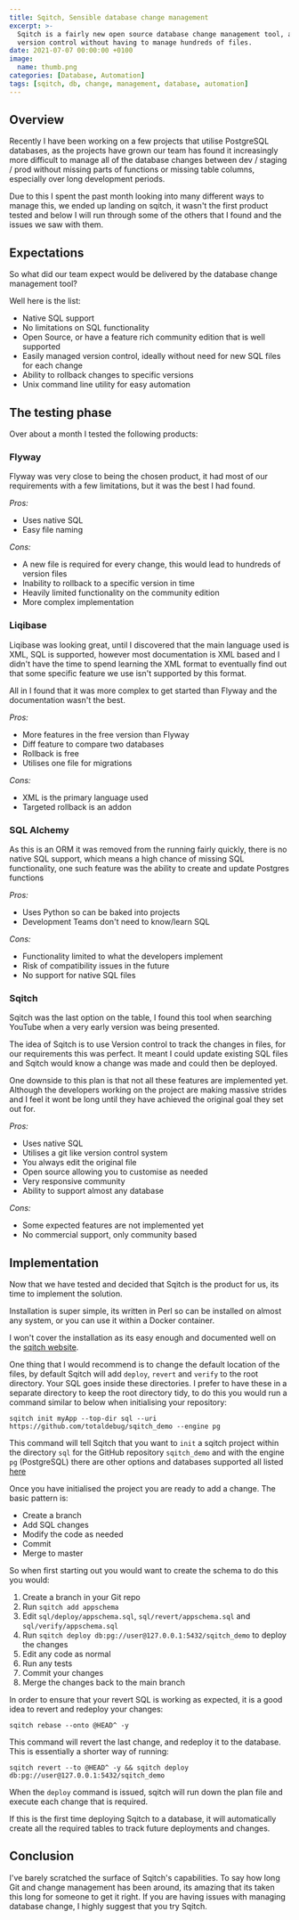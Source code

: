 ```yaml
---
title: Sqitch, Sensible database change management
excerpt: >-
  Sqitch is a fairly new open source database change management tool, allowing for easy
  version control without having to manage hundreds of files.
date: 2021-07-07 00:00:00 +0100
image:
  name: thumb.png
categories: [Database, Automation]
tags: [sqitch, db, change, management, database, automation]
---
```


## Overview

Recently I have been working on a few projects that utilise PostgreSQL databases,
as the projects have grown our team has found it increasingly more difficult to manage
all of the database changes between dev / staging / prod without missing parts of functions
or missing table columns, especially over long development periods.

Due to this I spent the past month looking into many different ways to manage this, we ended
up landing on sqitch, it wasn't the first product tested and below I will run through
some of the others that I found and the issues we saw with them.

## Expectations

So what did our team expect would be delivered by the database change management tool?

Well here is the list:

- Native SQL support
- No limitations on SQL functionality
- Open Source, or have a feature rich community edition that is well supported
- Easily managed version control, ideally without need for new SQL files for each change
- Ability to rollback changes to specific versions
- Unix command line utility for easy automation

## The testing phase

Over about a month I tested the following products:

### Flyway

Flyway was very close to being the chosen product, it had most of our requirements with a
few limitations, but it was the best I had found.

_Pros:_

- Uses native SQL
- Easy file naming

_Cons:_

- A new file is required for every change, this would lead to hundreds of version files
- Inability to rollback to a specific version in time
- Heavily limited functionality on the community edition
- More complex implementation

### Liqibase

Liqibase was looking great, until I discovered that the main language used is XML, SQL is
supported, however most documentation is XML based and I didn't have the time to spend
learning the XML format to eventually find out that some specific feature we use isn't
supported by this format.

All in I found that it was more complex to get started than Flyway and the documentation
wasn't the best.

_Pros:_

- More features in the free version than Flyway
- Diff feature to compare two databases
- Rollback is free
- Utilises one file for migrations

_Cons:_

- XML is the primary language used
- Targeted rollback is an addon

### SQL Alchemy

As this is an ORM it was removed from the running fairly quickly, there is no native SQL
support, which means a high chance of missing SQL functionality, one such feature was
the ability to create and update Postgres functions

_Pros:_

- Uses Python so can be baked into projects
- Development Teams don't need to know/learn SQL

_Cons:_

- Functionality limited to what the developers implement
- Risk of compatibility issues in the future
- No support for native SQL files

### Sqitch

Sqitch was the last option on the table, I found this tool when searching YouTube when a
very early version was being presented.

The idea of Sqitch is to use Version control to track the changes in files, for
our requirements this was perfect. It meant I could update existing SQL files and
Sqitch would know a change was made and could then be deployed.

One downside to this plan is that not all these features are implemented yet. Although
the developers working on the project are making massive strides and I feel it wont
be long until they have achieved the original goal they set out for.

_Pros:_

- Uses native SQL
- Utilises a git like version control system
- You always edit the original file
- Open source allowing you to customise as needed
- Very responsive community
- Ability to support almost any database

_Cons:_

- Some expected features are not implemented yet
- No commercial support, only community based

## Implementation

Now that we have tested and decided that Sqitch is the product for us, its time to
implement the solution.

Installation is super simple, its written in Perl so can be installed on almost any
system, or you can use it within a Docker container.

I won't cover the installation as its easy enough and documented well on the
[sqitch website](http://sqitch.org/).

One thing that I would recommend is to change the default location of the files, by
default Sqitch will add `deploy`, `revert` and `verify` to the root directory. Your
SQL goes inside these directories. I prefer to have these in a separate directory to
keep the root directory tidy, to do this you would run a command similar to below when
initialising your repository:

```shell
sqitch init myApp --top-dir sql --uri https://github.com/totaldebug/sqitch_demo --engine pg
```

This command will tell Sqitch that you want to `init` a sqitch project within the directory
`sql` for the GitHub repository `sqitch_demo` and with the engine `pg` (PostgreSQL) there
are other options and databases supported all listed [here](http://sqitch.org/docs/manual/sqitch-init/)

Once you have initialised the project you are ready to add a change. The basic pattern is:

- Create a branch
- Add SQL changes
- Modify the code as needed
- Commit
- Merge to master

So when first starting out you would want to create the schema to do this you would:

1. Create a branch in your Git repo
2. Run `sqitch add appschema`
3. Edit `sql/deploy/appschema.sql`, `sql/revert/appschema.sql` and `sql/verify/appschema.sql`
4. Run `sqitch deploy db:pg://user@127.0.0.1:5432/sqitch_demo` to deploy the changes
5. Edit any code as normal
6. Run any tests
7. Commit your changes
8. Merge the changes back to the main branch

In order to ensure that your revert SQL is working as expected, it is a good idea to
revert and redeploy your changes:

```shell
sqitch rebase --onto @HEAD^ -y
```

This command will revert the last change, and redeploy it to the database. This is
essentially a shorter way of running:

```shell
sqitch revert --to @HEAD^ -y && sqitch deploy db:pg://user@127.0.0.1:5432/sqitch_demo
```

When the `deploy` command is issued, sqitch will run down the plan file and execute each
change that is required.

If this is the first time deploying Sqitch to a database, it will automatically create
all the required tables to track future deployments and changes.

## Conclusion

I've barely scratched the surface of Sqitch's capabilities. To say how long Git and change
management has been around, its amazing that its taken this long for someone to get it right.
If you are having issues with managing database change, I highly suggest that you try Sqitch.
